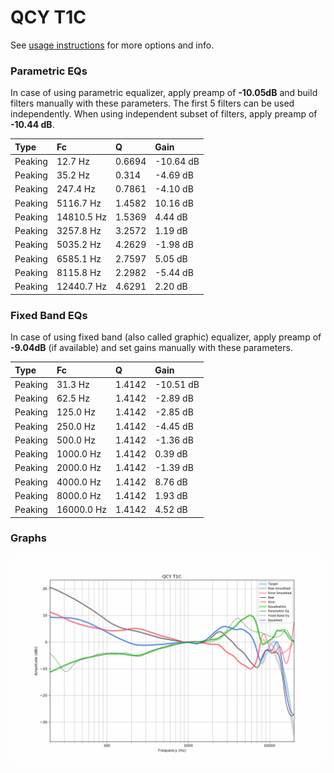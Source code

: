 # QCY T1C
See [usage instructions](https://github.com/jaakkopasanen/AutoEq#usage) for more options and info.

### Parametric EQs
In case of using parametric equalizer, apply preamp of **-10.05dB** and build filters manually
with these parameters. The first 5 filters can be used independently.
When using independent subset of filters, apply preamp of **-10.44 dB**.

| Type    | Fc         |      Q | Gain      |
|:--------|:-----------|:-------|:----------|
| Peaking | 12.7 Hz    | 0.6694 | -10.64 dB |
| Peaking | 35.2 Hz    | 0.314  | -4.69 dB  |
| Peaking | 247.4 Hz   | 0.7861 | -4.10 dB  |
| Peaking | 5116.7 Hz  | 1.4582 | 10.16 dB  |
| Peaking | 14810.5 Hz | 1.5369 | 4.44 dB   |
| Peaking | 3257.8 Hz  | 3.2572 | 1.19 dB   |
| Peaking | 5035.2 Hz  | 4.2629 | -1.98 dB  |
| Peaking | 6585.1 Hz  | 2.7597 | 5.05 dB   |
| Peaking | 8115.8 Hz  | 2.2982 | -5.44 dB  |
| Peaking | 12440.7 Hz | 4.6291 | 2.20 dB   |

### Fixed Band EQs
In case of using fixed band (also called graphic) equalizer, apply preamp of **-9.04dB**
(if available) and set gains manually with these parameters.

| Type    | Fc         |      Q | Gain      |
|:--------|:-----------|:-------|:----------|
| Peaking | 31.3 Hz    | 1.4142 | -10.51 dB |
| Peaking | 62.5 Hz    | 1.4142 | -2.89 dB  |
| Peaking | 125.0 Hz   | 1.4142 | -2.85 dB  |
| Peaking | 250.0 Hz   | 1.4142 | -4.45 dB  |
| Peaking | 500.0 Hz   | 1.4142 | -1.36 dB  |
| Peaking | 1000.0 Hz  | 1.4142 | 0.39 dB   |
| Peaking | 2000.0 Hz  | 1.4142 | -1.39 dB  |
| Peaking | 4000.0 Hz  | 1.4142 | 8.76 dB   |
| Peaking | 8000.0 Hz  | 1.4142 | 1.93 dB   |
| Peaking | 16000.0 Hz | 1.4142 | 4.52 dB   |

### Graphs
![](./QCY%20T1C.png)